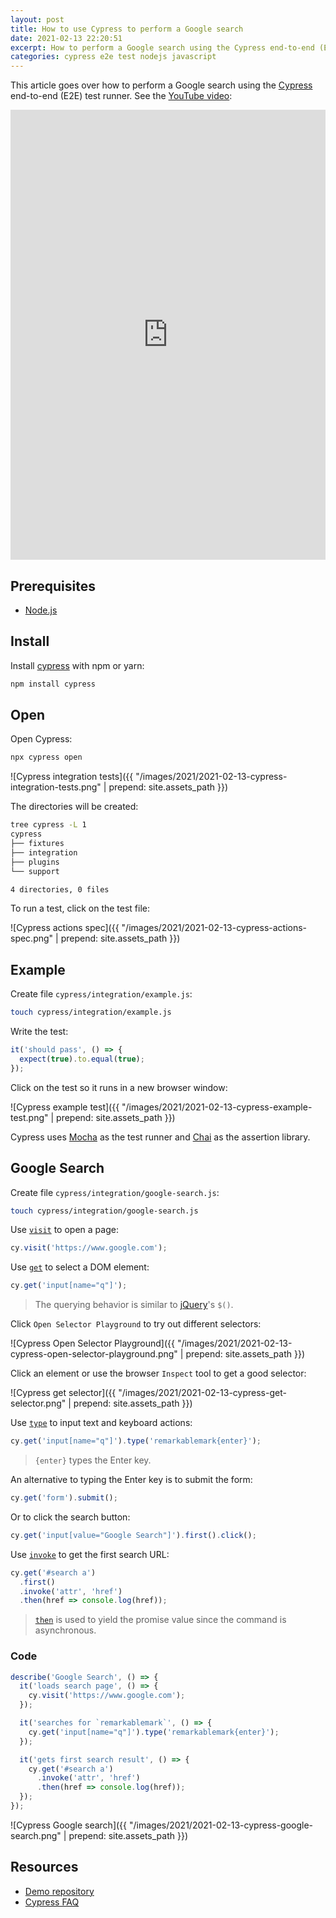 ```yaml
---
layout: post
title: How to use Cypress to perform a Google search
date: 2021-02-13 22:20:51
excerpt: How to perform a Google search using the Cypress end-to-end (E2E) test runner.
categories: cypress e2e test nodejs javascript
---
```


This article goes over how to perform a Google search using the [Cypress](https://b.remarkabl.org/cypress) end-to-end (E2E) test runner. See the [YouTube video](https://b.remarkabl.org/3b7vq1Q):

<iframe width="100%" height="720" src="https://www.youtube.com/embed/XuCXwqLkyVI?list=PLVgOtoUBG2mdLpj6qT5DXfg5_pGPTDrJZ" frameborder="0" allow="accelerometer; autoplay; clipboard-write; encrypted-media; gyroscope; picture-in-picture" allowfullscreen></iframe>

## Prerequisites

- [Node.js](http://b.remarkabl.org/nodejs-site)

## Install

Install [cypress](https://www.npmjs.com/package/cypress) with npm or yarn:

```sh
npm install cypress
```

## Open

Open Cypress:

```sh
npx cypress open
```

![Cypress integration tests]({{ "/images/2021/2021-02-13-cypress-integration-tests.png" | prepend: site.assets_path }})

The directories will be created:

```sh
tree cypress -L 1
cypress
├── fixtures
├── integration
├── plugins
└── support

4 directories, 0 files
```

To run a test, click on the test file:

![Cypress actions spec]({{ "/images/2021/2021-02-13-cypress-actions-spec.png" | prepend: site.assets_path }})

## Example

Create file `cypress/integration/example.js`:

```sh
touch cypress/integration/example.js
```

Write the test:

```js
it('should pass', () => {
  expect(true).to.equal(true);
});
```

Click on the test so it runs in a new browser window:

![Cypress example test]({{ "/images/2021/2021-02-13-cypress-example-test.png" | prepend: site.assets_path }})

Cypress uses [Mocha](https://mochajs.org/) as the test runner and [Chai](https://www.chaijs.com/) as the assertion library.

## Google Search

Create file `cypress/integration/google-search.js`:

```sh
touch cypress/integration/google-search.js
```

Use [`visit`](https://docs.cypress.io/api/commands/visit.html) to open a page:

```js
cy.visit('https://www.google.com');
```

Use [`get`](https://docs.cypress.io/api/commands/get.html) to select a DOM element:

```js
cy.get('input[name="q"]');
```

> The querying behavior is similar to [jQuery](https://jquery.com/)'s `$()`.

Click `Open Selector Playground` to try out different selectors:

![Cypress Open Selector Playground]({{ "/images/2021/2021-02-13-cypress-open-selector-playground.png" | prepend: site.assets_path }})

Click an element or use the browser `Inspect` tool to get a good selector:

![Cypress get selector]({{ "/images/2021/2021-02-13-cypress-get-selector.png" | prepend: site.assets_path }})

Use [`type`](https://docs.cypress.io/api/commands/type.html) to input text and keyboard actions:

```js
cy.get('input[name="q"]').type('remarkablemark{enter}');
```

> `{enter}` types the Enter key.

An alternative to typing the Enter key is to submit the form:

```js
cy.get('form').submit();
```

Or to click the search button:

```js
cy.get('input[value="Google Search"]').first().click();
```

Use [`invoke`](https://docs.cypress.io/api/commands/invoke.html) to get the first search URL:

```js
cy.get('#search a')
  .first()
  .invoke('attr', 'href')
  .then(href => console.log(href));
```

> [`then`](https://docs.cypress.io/api/commands/then.html) is used to yield the promise value since the command is asynchronous.

### Code

```js
describe('Google Search', () => {
  it('loads search page', () => {
    cy.visit('https://www.google.com');
  });

  it('searches for `remarkablemark`', () => {
    cy.get('input[name="q"]').type('remarkablemark{enter}');
  });

  it('gets first search result', () => {
    cy.get('#search a')
      .invoke('attr', 'href')
      .then(href => console.log(href));
  });
});
```

![Cypress Google search]({{ "/images/2021/2021-02-13-cypress-google-search.png" | prepend: site.assets_path }})

## Resources

- [Demo repository](https://b.remarkabl.org/37901uU)
- [Cypress FAQ](https://docs.cypress.io/faq/questions/using-cypress-faq.html)
